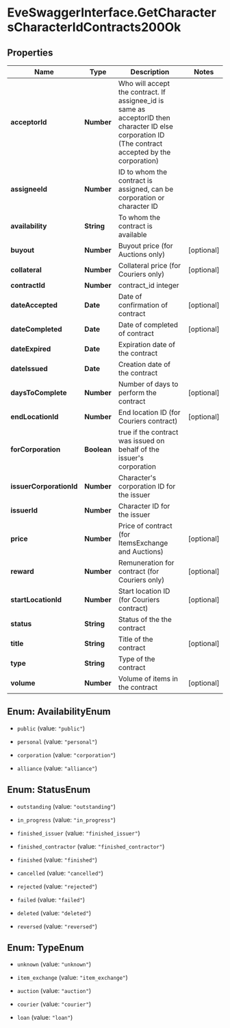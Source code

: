 # EveSwaggerInterface.GetCharactersCharacterIdContracts200Ok

## Properties
Name | Type | Description | Notes
------------ | ------------- | ------------- | -------------
**acceptorId** | **Number** | Who will accept the contract. If assignee_id is same as acceptorID then character ID else corporation ID (The contract accepted by the corporation) | 
**assigneeId** | **Number** | ID to whom the contract is assigned, can be corporation or character ID | 
**availability** | **String** | To whom the contract is available | 
**buyout** | **Number** | Buyout price (for Auctions only) | [optional] 
**collateral** | **Number** | Collateral price (for Couriers only) | [optional] 
**contractId** | **Number** | contract_id integer | 
**dateAccepted** | **Date** | Date of confirmation of contract | [optional] 
**dateCompleted** | **Date** | Date of completed of contract | [optional] 
**dateExpired** | **Date** | Expiration date of the contract | 
**dateIssued** | **Date** | Сreation date of the contract | 
**daysToComplete** | **Number** | Number of days to perform the contract | [optional] 
**endLocationId** | **Number** | End location ID (for Couriers contract) | [optional] 
**forCorporation** | **Boolean** | true if the contract was issued on behalf of the issuer&#39;s corporation | 
**issuerCorporationId** | **Number** | Character&#39;s corporation ID for the issuer | 
**issuerId** | **Number** | Character ID for the issuer | 
**price** | **Number** | Price of contract (for ItemsExchange and Auctions) | [optional] 
**reward** | **Number** | Remuneration for contract (for Couriers only) | [optional] 
**startLocationId** | **Number** | Start location ID (for Couriers contract) | [optional] 
**status** | **String** | Status of the the contract | 
**title** | **String** | Title of the contract | [optional] 
**type** | **String** | Type of the contract | 
**volume** | **Number** | Volume of items in the contract | [optional] 


<a name="AvailabilityEnum"></a>
## Enum: AvailabilityEnum


* `public` (value: `"public"`)

* `personal` (value: `"personal"`)

* `corporation` (value: `"corporation"`)

* `alliance` (value: `"alliance"`)




<a name="StatusEnum"></a>
## Enum: StatusEnum


* `outstanding` (value: `"outstanding"`)

* `in_progress` (value: `"in_progress"`)

* `finished_issuer` (value: `"finished_issuer"`)

* `finished_contractor` (value: `"finished_contractor"`)

* `finished` (value: `"finished"`)

* `cancelled` (value: `"cancelled"`)

* `rejected` (value: `"rejected"`)

* `failed` (value: `"failed"`)

* `deleted` (value: `"deleted"`)

* `reversed` (value: `"reversed"`)




<a name="TypeEnum"></a>
## Enum: TypeEnum


* `unknown` (value: `"unknown"`)

* `item_exchange` (value: `"item_exchange"`)

* `auction` (value: `"auction"`)

* `courier` (value: `"courier"`)

* `loan` (value: `"loan"`)




